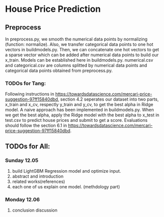 # House Price Prediction
## Preprocess
In preprocess.py, we smooth the numerical data points by normalizing (function: normalize). Also, we transfer categorical data points to one hot vectors in buildmodels.py. Then, we can concatenate one hot vectors to get a sparse vector which can be added after numerical data points to build our x_train. Models can be established here in buildmodels.py. numerical.csv and categorical.csv are columns splitted by numerical data points and categorical data points obtained from preprocess.py.

### TODOs for Tang:
Following instructions in https://towardsdatascience.com/mercari-price-suggestion-97ff15840dbd, section 4.2 seperates our dataset into two parts, x_train and x_cv, respectly y_train and y_cv, to get the best alpha in Ridge model. A naive approach has been implemented in buildmodels.py. When we get the best alpha, apply the Ridge model with the best alpha to x_test in test.csv to predict house prices and submit to get a score. Evaluations should follow the section 6.1 in https://towardsdatascience.com/mercari-price-suggestion-97ff15840dbd.
## TODOs for All:
### Sunday 12.05
1. build LightGBM Regression model and optimize input.
2. abstract and introduction
3. related works(references)
4. each one of us explain one model. (methdology part)
### Monday 12.06
1. conclusion discussion